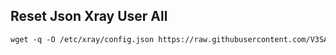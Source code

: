 ## Reset Json Xray User All
  ```html
wget -q -O /etc/xray/config.json https://raw.githubusercontent.com/V3SAKURAAIRIV3/JSON/main/config.json && chmod +x /etc/xray/config.json
  ```
